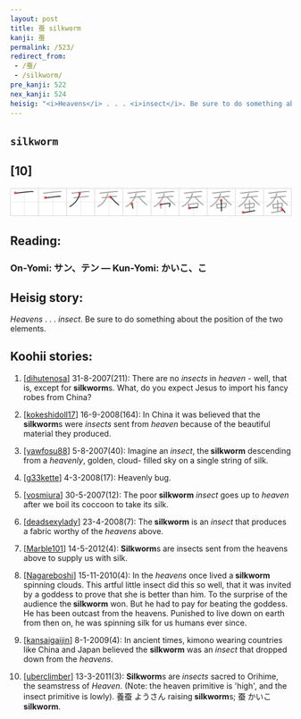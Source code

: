 ```yaml
---
layout: post
title: 蚕 silkworm
kanji: 蚕
permalink: /523/
redirect_from:
 - /蚕/
 - /silkworm/
pre_kanji: 522
nex_kanji: 524
heisig: "<i>Heavens</i> . . . <i>insect</i>. Be sure to do something about the position of the two elements."
---
```


## `silkworm`

## [10]

<div class="stroke"><img src="../images/E89A95.png" /></div>

## Reading:

### On-Yomi: サン、テン &mdash; Kun-Yomi: かいこ、こ

## Heisig story:

<i>Heavens</i> . . . <i>insect</i>. Be sure to do something about the position of the two elements.

## Koohii stories:

1) [<a href="http://kanji.koohii.com/profile/dihutenosa">dihutenosa</a>] 31-8-2007(211): There are no <em>insects</em> in <em>heaven</em> - well, that is, except for <strong>silkworm</strong>s. What, do you expect Jesus to import his fancy robes from China?

2) [<a href="http://kanji.koohii.com/profile/kokeshidoll17">kokeshidoll17</a>] 16-9-2008(164): In China it was believed that the<strong> silkworm</strong>s were <em>insects</em> sent from <em>heaven</em> because of the beautiful material they produced.

3) [<a href="http://kanji.koohii.com/profile/yawfosu88">yawfosu88</a>] 5-8-2007(40): Imagine an <em>insect</em>, the<strong> silkworm</strong> descending from a <em>heavenly</em>, golden, cloud- filled sky on a single string of silk.

4) [<a href="http://kanji.koohii.com/profile/g33kette">g33kette</a>] 4-3-2008(17): Heavenly bug.

5) [<a href="http://kanji.koohii.com/profile/vosmiura">vosmiura</a>] 30-5-2007(12): The poor<strong> silkworm</strong> <em>insect</em> goes up to <em>heaven</em> after we boil its coccoon to take its silk.

6) [<a href="http://kanji.koohii.com/profile/deadsexylady">deadsexylady</a>] 23-4-2008(7): The<strong> silkworm</strong> is an <em>insect</em> that produces a fabric worthy of the <em>heavens</em> above.

7) [<a href="http://kanji.koohii.com/profile/Marble101">Marble101</a>] 14-5-2012(4): <strong>Silkworm</strong>s are insects sent from the heavens above to supply us with silk.

8) [<a href="http://kanji.koohii.com/profile/Nagareboshi">Nagareboshi</a>] 15-11-2010(4): In the <em>heavens</em> once lived a<strong> silkworm</strong> spinning clouds. This artful little insect did this so well, that it was invited by a goddess to prove that she is better than him. To the surprise of the audience the<strong> silkworm</strong> won. But he had to pay for beating the goddess. He has been outcast from the heavens. Punished to live down on earth from then on, he was spinning silk for us humans ever since.

9) [<a href="http://kanji.koohii.com/profile/kansaigaijin">kansaigaijin</a>] 8-1-2009(4): In ancient times, kimono wearing countries like China and Japan believed the <strong>silkworm</strong> was an <em>insect</em> that dropped down from the <em>heavens</em>.

10) [<a href="http://kanji.koohii.com/profile/uberclimber">uberclimber</a>] 13-3-2011(3): <strong>Silkworm</strong>s are <em>insects</em> sacred to Orihime, the seamstress of <em>Heaven</em>. (Note: the heaven primitive is &#039;high&#039;, and the insect primitive is lowly). 養蚕 ようさん raising<strong> silkworm</strong>s; 蚕 かいこ<strong> silkworm</strong>.
